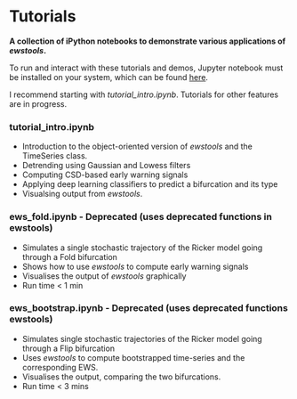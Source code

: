 # Tutorials
**A collection of iPython notebooks to demonstrate various applications of *ewstools*.**

To run and interact with these tutorials and demos, Jupyter notebook must be installed on your system, which can be found [here](https://jupyter.org/install).

I recommend starting with *tutorial_intro.ipynb*. Tutorials for other features are in progress.

### tutorial_intro.ipynb

- Introduction to the object-oriented version of *ewstools* and the TimeSeries class.
- Detrending using Gaussian and Lowess filters
- Computing CSD-based early warning signals
- Applying deep learning classifiers to predict a bifurcation and its type
- Visualsing output from *ewstools*.

### ews_fold.ipynb - Deprecated (uses deprecated functions in ewstools)
- Simulates a single stochastic trajectory of the Ricker model going through a Fold bifurcation
- Shows how to use *ewstools* to compute early warning signals
- Visualises the output of *ewstools* graphically
- Run time < 1 min


### ews_bootstrap.ipynb - Deprecated (uses deprecated functions ewstools)
- Simulates single stochastic trajectories of the Ricker model going through a Flip bifurcation
- Uses *ewstools* to compute bootstrapped time-series and the corresponding EWS.
- Visualises the output, comparing the two bifurcations.
- Run time < 3 mins


